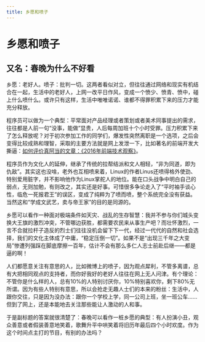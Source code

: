 ```yaml
---
title: 乡愿和喷子
---
```

# 乡愿和喷子

## 又名：春晚为什么不好看

乡愿：老好人。喷子：批判一切。这两者看似对立，但往往通过网络和现实有机结合在一起，生活中的老好人，上网一改平日作风，变成一个愤少、愤青、愤中，碰上什么喷什么。或许只有这样，生活中唯唯诺诺、谁都不得罪积累下来的压力才能充分释放。

程序员可以做为一个典型：平常面对产品经理或者策划或者美术同事提出的需求，往往都是人前一句“没事，能做”显贵，人后每周加班十个小时受罪。压力积累下来了怎么释放呢？对于初次参加工作的同学们，爆发性突然离职是一个选项，之后会变得比较成熟和理智，采取的主要方法就是网上发泄一下，比如著名的前端开发大撕逼：[如何评价真阿当的文章：《2016年前端技术观察》](https://www.zhihu.com/question/53625757)。

程序员作为文化人的延伸，继承了传统的拉帮结派和文人相轻，“非为同道，即为仇敌”。其实这也没啥，老外也互相喷来着，Linux的作者Linus还喷得格外使劲、特别爱用脏字，并不影响他作为Linux掌舵人的地位。能在口头战争中明白自己的弱点，无则加勉，有则改之，其实还是好事。可惜很多争论走入了“平时袖手谈心性，临危一死报君王”的误区，变成了纯粹为了喷而喷，整个系统完全没有获益。当然这和“学成文武艺，卖与帝王家”的目的是同源的。

乡愿可以看作一种面对极端条件如天灾、战乱的生存智慧：我并不参与你们城头变换大王旗的激烈冲突，不管哪边获胜，都需要农民来从事生产吧？而壮怀激烈，一言不合就拉杆子造反的烈士们往往没机会留下下一代，经过一代代的自然和社会选择，我们的文化主体成了中庸，“稳定压倒一切”。如果不是“出现三千年之大变局”惨遭列强踩在脚底摩擦一百年，估计不会有那么多仁人志士前赴后继——都是逼的啊！

人们都愿意关注有意思的人，比如微博上的喷子，因为观点犀利，不管多离谱，总有大把相同观点的支持者，而你好我好的老好人往往在网上无人问津。有个理论：不管你是什么样的人，总有10%的人特别讨厌你，10%特别喜欢你，剩下80%无所谓。因为有些人特别有意思，所以会抢走无趣人士们的本来的粉丝：生活中，人跟你交往，只是因为没办法：跟你一个学校上学，同一公司上班，坐一班公车......但到了网上，还是本能地去关注那些能让人激动的人和事。

于是副标题的答案就很清楚了：春晚可以看作一桩乡愿的典型：有人扮演小丑，观众善意或者假装善意地笑着，歌舞升平中哄笑着将旧历年最后四个小时欢度。作为这个时间点主打的节目，有别的办法吗？

